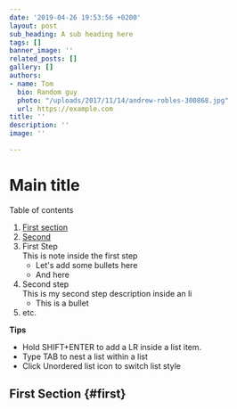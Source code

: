 ```yaml
---
date: '2019-04-26 19:53:56 +0200'
layout: post
sub_heading: A sub heading here
tags: []
banner_image: ''
related_posts: []
gallery: []
authors:
- name: Tom
  bio: Random guy
  photo: "/uploads/2017/11/14/andrew-robles-300868.jpg"
  url: https://example.com
title: ''
description: ''
image: ''

---
```

# Main title

Table of contents

1. [First section](#first)
2. [Second]()
3. First Step  
   This is note inside the first step
   * Let's add some bullets here
   * And here
4. Second step  
   This is my second step description inside an li
   * This is a bullet
5. etc.

**Tips**

* Hold SHIFT+ENTER to add a LR inside a list item.
* Type TAB to nest a list within a list
* Click Unordered list icon to switch list style

## First Section {#first}